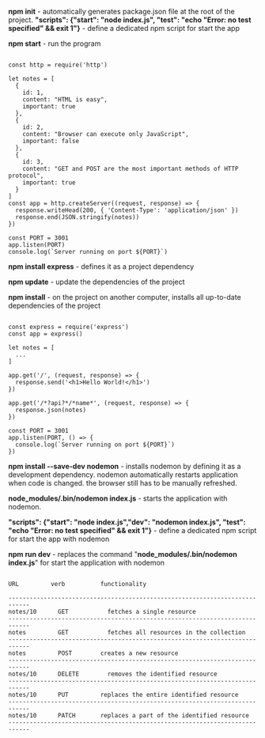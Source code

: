 **npm init** - automatically generates package.json file at the root of the
project. 
**"scripts": {"start": "node index.js", "test": "echo \"Error: no test specified\" && exit 1"}** - define a dedicated npm script for start the app

**npm start** - run the program

~~~~~~~~~~~~~~~~~~~~~~~~~~~~~~~~~~~~~~~~~~~~~~~~~~~~~~~~~~~~~~~~~~~~~~~~~~~~

const http = require('http')

let notes = [
  {
    id: 1,
    content: "HTML is easy",
    important: true
  },
  {
    id: 2,
    content: "Browser can execute only JavaScript",
    important: false
  },
  {
    id: 3,
    content: "GET and POST are the most important methods of HTTP protocol",
    important: true
  }
]
const app = http.createServer((request, response) => {
  response.writeHead(200, { 'Content-Type': 'application/json' })
  response.end(JSON.stringify(notes))
})

const PORT = 3001
app.listen(PORT)
console.log(`Server running on port ${PORT}`)

~~~~~~~~~~~~~~~~~~~~~~~~~~~~~~~~~~~~~~~~~~~~~~~~~~~~~~~~~~~~~~~~~~~~~~~~~~~~

**npm install express** - defines it as a project dependency

**npm update** - update the dependencies of the project

**npm install** - on the project on another computer, installs all up-to-date dependencies of the project

~~~~~~~~~~~~~~~~~~~~~~~~~~~~~~~~~~~~~~~~~~~~~~~~~~~~~~~~~~~~~~~~~~~~~~~~~~~~

const express = require('express')
const app = express()

let notes = [
  ...
]

app.get('/', (request, response) => {
  response.send('<h1>Hello World!</h1>')
})

app.get('/*?api?*/*name*', (request, response) => {
  response.json(notes)
})

const PORT = 3001
app.listen(PORT, () => {
  console.log(`Server running on port ${PORT}`)
})

~~~~~~~~~~~~~~~~~~~~~~~~~~~~~~~~~~~~~~~~~~~~~~~~~~~~~~~~~~~~~~~~~~~~~~~~~~~~

**npm install --save-dev nodemon** - installs nodemon by defining it as a development dependency. nodemon automatically restarts application when code is changed. the browser still has to be manually refreshed. 

**node_modules/.bin/nodemon index.js** - starts the application with nodemon.  

**"scripts": {"start": "node index.js","dev": "nodemon index.js", "test": "echo \"Error: no test specified\" && exit 1"}** - define a dedicated npm script for start the app with nodemon

**npm run dev** - replaces the command "**node_modules/.bin/nodemon index.js**" for start the application with nodemon

~~~~~~~~~~~~~~~~~~~~~~~~~~~~~~~~~~~~~~~~~~~~~~~~~~~~~~~~~~~~~~~~~~~~~~~~~~~~

URL	        verb	      functionality

----------------------------------------------------------------------------
notes/10	  GET	        fetches a single resource
----------------------------------------------------------------------------
notes	      GET	        fetches all resources in the collection
----------------------------------------------------------------------------
notes	      POST	      creates a new resource
----------------------------------------------------------------------------
notes/10	  DELETE	    removes the identified resource
----------------------------------------------------------------------------
notes/10	  PUT         replaces the entire identified resource 
----------------------------------------------------------------------------
notes/10	  PATCH	      replaces a part of the identified resource 
----------------------------------------------------------------------------
